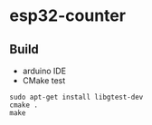 # esp32-counter

## Build

- arduino IDE
- CMake test
```
sudo apt-get install libgtest-dev
cmake .
make
```